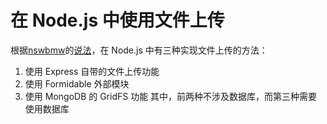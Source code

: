 在 Node.js 中使用文件上传
==========================

根据[nswbmw][1]的[说法][2]，在 Node.js 中有三种实现文件上传的方法：
1. 使用 Express 自带的文件上传功能
2. 使用 Formidable 外部模块
3. 使用 MongoDB 的 GridFS 功能
其中，前两种不涉及数据库，而第三种需要使用数据库










[1]: https://github.com/nswbmw "nswbmw on Github"
[2]: https://github.com/nswbmw/N-blog/wiki/%E7%AC%AC3%E7%AB%A0-%E5%A2%9E%E5%8A%A0%E6%96%87%E4%BB%B6%E4%B8%8A%E4%BC%A0%E5%8A%9F%E8%83%BD "第3章 增加文件上传功能"